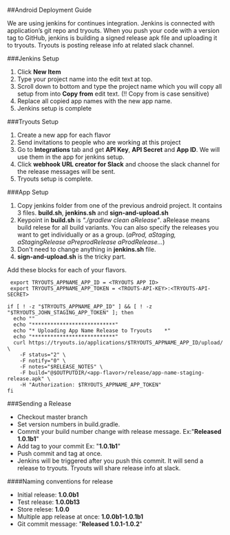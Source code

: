 ##Android Deployment Guide 

We are using jenkins for continues integration. Jenkins  is connected with application’s git repo and tryouts. When you push your code with a version tag to GitHub, jenkins is building a signed release apk file and uploading it to tryouts. Tryouts is posting release info at related slack channel. 

###Jenkins Setup

1. Click **New Item**
2. Type your project name into the edit text at top.
3. Scroll down to bottom and type the project name which you will copy all setup from into **Copy from** edit text.  (!! Copy from is case sensitive)
4. Replace all copied app names with the new app name. 
5. Jenkins setup is complete

###Tryouts Setup

1. Create a new app for each flavor
2. Send invitations to people who are working at this project
3. Go to **Integrations** tab and get  **API Key**, **API Secret** and **App ID**. We will use them in the app for jenkins setup.
4. Click **webhook URL creator for Slack** and choose the slack channel for the release messages will be sent. 
5. Tryouts setup is complete.

###App Setup

1. Copy jenkins folder from one of the previous android project. It contains 3 files. **build.sh**, **jenkins.sh** and **sign-and-upload.sh**
2. Keypoint in **build.sh** is *"./gradlew clean aRelease"*. aRelease means build relese for all build variants. You can also specify the releases you want to get individually or as a group. (*aProd, aStaging, aStagingRelease aPreprodRelease aProdRelease...*)
3. Don't need to change anything in **jenkins.sh** file.
4. **sign-and-upload.sh** is the tricky part.

Add these blocks for each of your flavors.

```
 export TRYOUTS_APPNAME_APP_ID = <TRYOUTS APP ID>
 export TRYOUTS_APPNAME_APP_TOKEN = <TROUTS-API-KEY>:<TRYOUTS-API-SECRET>
```

```
if [ ! -z "$TRYOUTS_APPNAME_APP_ID" ] && [ ! -z "$TRYOUTS_JOHN_STAGING_APP_TOKEN" ]; then
  echo ""
  echo "***************************"
  echo "* Uploading App Name Release to Tryouts    *"
  echo "***************************"
  curl https://tryouts.io/applications/$TRYOUTS_APPNAME_APP_ID/upload/ \
    -F status="2" \
    -F notify="0" \
    -F notes="$RELEASE_NOTES" \
    -F build="@$OUTPUTDIR/<app-flavor>/release/app-name-staging-release.apk" \
    -H "Authorization: $TRYOUTS_APPNAME_APP_TOKEN"
fi
```

###Sending a Release

- Checkout master branch
- Set version numbers in build.gradle. 
- Commit your build number change with release message. Ex:"**Released 1.0.1b1**"
- Add tag to your commit Ex: "**1.0.1b1**"
- Push commit and tag at once. 
- Jenkins will be triggered after you push this commit. It will send a release to tryouts. Tryouts will share release info at slack. 

####Naming conventions for release

- Initial release: **1.0.0b1**
- Test release: **1.0.0b13**
- Store relese: **1.0.0**
- Multiple app release at once: **1.0.0b1-1.0.1b1**
- Git commit message: "**Released 1.0.1-1.0.2**"

